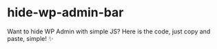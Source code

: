 # hide-wp-admin-bar
Want to hide WP Admin with simple JS? Here is the code, just copy and paste, simple! ✨
